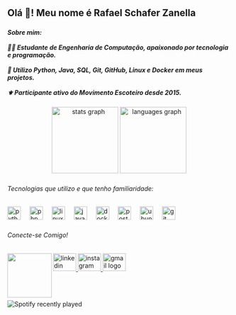 <h2 align="left">Olá 👋! Meu nome é Rafael Schafer Zanella</h2>

###

<h5 align="left">Sobre mim:<br><br>👨‍💻 Estudante de Engenharia de Computação, apaixonado por tecnologia e programação.<br><br>🔧 Utilizo Python, Java, SQL, Git, GitHub, Linux e Docker em meus projetos.<br><br>⚜️ Participante ativo do Movimento Escoteiro desde 2015.</h5>

###

<div align="center">
  <img src="https://github-readme-stats.vercel.app/api?username=Rafazanella01&hide_title=true&hide_rank=false&show_icons=true&include_all_commits=true&count_private=true&disable_animations=false&theme=blue-green&locale=en&hide_border=true" height="150" alt="stats graph"  />
  <img src="https://github-readme-stats.vercel.app/api/top-langs?username=Rafazanella01&locale=en&hide_title=false&layout=compact&card_width=320&langs_count=5&theme=blue-green&hide_border=true" height="150" alt="languages graph"  />
</div>

###

<h6 align="left">Tecnologias que utilizo e que tenho familiaridade:</h6>

###

<div align="left">
  <img src="https://cdn.jsdelivr.net/gh/devicons/devicon/icons/python/python-original.svg" height="30" alt="python logo"  />
  <img width="12" />
  <img src="https://cdn.jsdelivr.net/gh/devicons/devicon/icons/php/php-original.svg" height="30" alt="php logo"  />
  <img width="12" />
  <img src="https://cdn.jsdelivr.net/gh/devicons/devicon/icons/linux/linux-original.svg" height="30" alt="linux logo"  />
  <img width="12" />
  <img src="https://cdn.jsdelivr.net/gh/devicons/devicon/icons/java/java-original.svg" height="30" alt="java logo"  />
  <img width="12" />
  <img src="https://cdn.jsdelivr.net/gh/devicons/devicon/icons/docker/docker-original.svg" height="30" alt="docker logo"  />
  <img width="12" />
  <img src="https://cdn.jsdelivr.net/gh/devicons/devicon/icons/postgresql/postgresql-original.svg" height="30" alt="postgresql logo"  />
  <img width="12" />
  <img src="https://cdn.jsdelivr.net/gh/devicons/devicon/icons/ubuntu/ubuntu-plain.svg" height="30" alt="ubuntu logo"  />
  <img width="12" />
  <img src="https://cdn.jsdelivr.net/gh/devicons/devicon/icons/git/git-original.svg" height="30" alt="git logo"  />
</div>

###

<h6 align="left">Conecte-se Comigo!</h6>

###

<img align="left" height="100" src="https://media.giphy.com/media/Dh5q0sShxgp13DwrvG/giphy.gif?cid=790b7611v1qttukyk2td7z5k3mdxfx0v1dl1ua480ayxadxz&ep=v1_gifs_search&rid=giphy.gif&ct=g"  />

###

<div align="left">
  <a href="https://www.linkedin.com/in/rafael-schafer-zanella-516464260/" target="_blank">
    <img src="https://raw.githubusercontent.com/maurodesouza/profile-readme-generator/master/src/assets/icons/social/linkedin/default.svg" width="52" height="40" alt="linkedin logo"  />
  </a>
  <a href="https://www.instagram.com/rafao_zanella/" target="_blank">
    <img src="https://raw.githubusercontent.com/maurodesouza/profile-readme-generator/master/src/assets/icons/social/instagram/default.svg" width="52" height="40" alt="instagram logo"  />
  </a>
  <a href="https://mail.google.com/mail/?view=cm&fs=1&to=rafazanella2004@gmail.com" target="_blank">
    <img src="https://raw.githubusercontent.com/maurodesouza/profile-readme-generator/master/src/assets/icons/social/gmail/default.svg" width="52" height="40" alt="gmail logo"  />
  </a>
</div>

###


<div align="center">
  <!--<img src="https://github.com/Rafazanella01/Rafazanella01/blob/output/github-contribution-grid-snake.gif" alt="Snake animation" />-->
</div>

<br>

###

<div align="left">
  <img src="https://spotify-recently-played-readme.vercel.app/api?user=12162982921" alt="Spotify recently played" /> 
</div>

###
